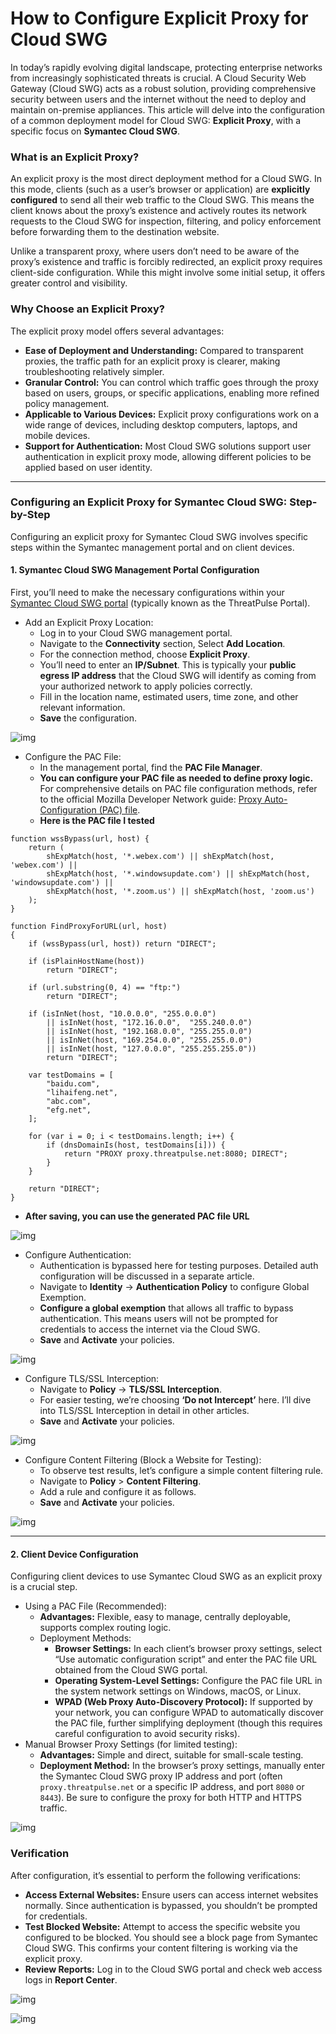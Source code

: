 # How to Configure Explicit Proxy for Cloud SWG

In today’s rapidly evolving digital landscape, protecting enterprise networks from increasingly sophisticated threats is crucial. A Cloud Security Web Gateway (Cloud SWG) acts as a robust solution, providing comprehensive security between users and the internet without the need to deploy and maintain on-premise appliances. This article will delve into the configuration of a common deployment model for Cloud SWG: **Explicit Proxy**, with a specific focus on **Symantec Cloud SWG**.

### What is an Explicit Proxy?

An explicit proxy is the most direct deployment method for a Cloud SWG. In this mode, clients (such as a user’s browser or application) are **explicitly configured** to send all their web traffic to the Cloud SWG. This means the client knows about the proxy’s existence and actively routes its network requests to the Cloud SWG for inspection, filtering, and policy enforcement before forwarding them to the destination website.

Unlike a transparent proxy, where users don’t need to be aware of the proxy’s existence and traffic is forcibly redirected, an explicit proxy requires client-side configuration. While this might involve some initial setup, it offers greater control and visibility.

### Why Choose an Explicit Proxy?

The explicit proxy model offers several advantages:

- **Ease of Deployment and Understanding:** Compared to transparent proxies, the traffic path for an explicit proxy is clearer, making troubleshooting relatively simpler.
- **Granular Control:** You can control which traffic goes through the proxy based on users, groups, or specific applications, enabling more refined policy management.
- **Applicable to Various Devices:** Explicit proxy configurations work on a wide range of devices, including desktop computers, laptops, and mobile devices.
- **Support for Authentication:** Most Cloud SWG solutions support user authentication in explicit proxy mode, allowing different policies to be applied based on user identity.

------

### Configuring an Explicit Proxy for Symantec Cloud SWG: Step-by-Step

Configuring an explicit proxy for Symantec Cloud SWG involves specific steps within the Symantec management portal and on client devices.

#### 1. Symantec Cloud SWG Management Portal Configuration

First, you’ll need to make the necessary configurations within your [Symantec Cloud SWG portal](https://portal.threatpulse.com/) (typically known as the ThreatPulse Portal).

- Add an Explicit Proxy Location:
    - Log in to your Cloud SWG management portal.
    - Navigate to the **Connectivity** section, Select **Add Location**.
    - For the connection method, choose **Explicit Proxy**.
    - You’ll need to enter an **IP/Subnet**. This is typically your **public egress IP address** that the Cloud SWG will identify as coming from your authorized network to apply policies correctly.
    - Fill in the location name, estimated users, time zone, and other relevant information.
    - **Save** the configuration.

![img](./assets/Explicit_Proxy_for_SWG_Location.jpg)

- Configure the PAC File:
    - In the management portal, find the **PAC File Manager**.
    - **You can configure your PAC file as needed to define proxy logic.** For comprehensive details on PAC file configuration methods, refer to the official Mozilla Developer Network guide: [Proxy Auto-Configuration (PAC) file](https://developer.mozilla.org/en-US/docs/Web/HTTP/Guides/Proxy_servers_and_tunneling/Proxy_Auto-Configuration_PAC_file).
    - **Here is the PAC file I tested**

```
function wssBypass(url, host) {
	return (
		shExpMatch(host, '*.webex.com') || shExpMatch(host, 'webex.com') ||
		shExpMatch(host, '*.windowsupdate.com') || shExpMatch(host, 'windowsupdate.com') ||
		shExpMatch(host, '*.zoom.us') || shExpMatch(host, 'zoom.us')
	);
}

function FindProxyForURL(url, host)
{
	if (wssBypass(url, host)) return "DIRECT";

    if (isPlainHostName(host))
        return "DIRECT";

    if (url.substring(0, 4) == "ftp:")
        return "DIRECT";

    if (isInNet(host, "10.0.0.0", "255.0.0.0")
        || isInNet(host, "172.16.0.0",  "255.240.0.0")
        || isInNet(host, "192.168.0.0", "255.255.0.0")
        || isInNet(host, "169.254.0.0", "255.255.0.0")
        || isInNet(host, "127.0.0.0", "255.255.255.0"))
        return "DIRECT";

    var testDomains = [
        "baidu.com",
        "lihaifeng.net",
        "abc.com",
        "efg.net",
    ];
    
    for (var i = 0; i < testDomains.length; i++) {
        if (dnsDomainIs(host, testDomains[i])) {
            return "PROXY proxy.threatpulse.net:8080; DIRECT";
        }
    }

    return "DIRECT";
}
```

- **After saving, you can use the generated PAC file URL**

![img](./assets/Explicit_Proxy_for_SWG_PAC-1-1024x663.jpg)

- Configure Authentication:
    - Authentication is bypassed here for testing purposes. Detailed auth configuration will be discussed in a separate article.
    - Navigate to **Identity** → **Authentication Policy** to configure Global Exemption.
    - **Configure a global exemption** that allows all traffic to bypass authentication. This means users will not be prompted for credentials to access the internet via the Cloud SWG.
    - **Save** and **Activate** your policies.

![img](./assets/Explicit_Proxy_for_SWG_Auth-1024x452.jpg)

- Configure TLS/SSL Interception:
    - Navigate to **Policy** → **TLS/SSL Interception**.
    - For easier testing, we’re choosing **‘Do not Intercept’** here. I’ll dive into TLS/SSL Interception in detail in other articles.
    - **Save** and **Activate** your policies.

![img](./assets/Explicit_Proxy_for_SWG_Interception-1024x727.jpg)

- Configure Content Filtering (Block a Website for Testing):
    - To observe test results, let’s configure a simple content filtering rule.
    - Navigate to **Policy** > **Content Filtering**.
    - Add a rule and configure it as follows.
    - **Save** and **Activate** your policies.

![img](./assets/Explicit_Proxy_for_SWG_Content_Filtering-1024x732.jpg)

------

#### 2. Client Device Configuration

Configuring client devices to use Symantec Cloud SWG as an explicit proxy is a crucial step.

- Using a PAC File (Recommended):
    - **Advantages:** Flexible, easy to manage, centrally deployable, supports complex routing logic.
    - Deployment Methods:
        - **Browser Settings:** In each client’s browser proxy settings, select “Use automatic configuration script” and enter the PAC file URL obtained from the Cloud SWG portal.
        - **Operating System-Level Settings:** Configure the PAC file URL in the system network settings on Windows, macOS, or Linux.
        - **WPAD (Web Proxy Auto-Discovery Protocol):** If supported by your network, you can configure WPAD to automatically discover the PAC file, further simplifying deployment (though this requires careful configuration to avoid security risks).
- Manual Browser Proxy Settings (for limited testing):
    - **Advantages:** Simple and direct, suitable for small-scale testing.
    - **Deployment Method:** In the browser’s proxy settings, manually enter the Symantec Cloud SWG proxy IP address and port (often `proxy.threatpulse.net` or a specific IP address, and port `8080` or `8443`). Be sure to configure the proxy for both HTTP and HTTPS traffic.

![img](./assets/Explicit_Proxy_for_SWG_proxy_setting_windows.jpg)

### Verification

After configuration, it’s essential to perform the following verifications:

- **Access External Websites:** Ensure users can access internet websites normally. Since authentication is bypassed, you shouldn’t be prompted for credentials.
- **Test Blocked Website:** Attempt to access the specific website you configured to be blocked. You should see a block page from Symantec Cloud SWG. This confirms your content filtering is working via the explicit proxy.
- **Review Reports:** Log in to the Cloud SWG portal and check web access logs in **Report Center**.

![img](./assets/Explicit_Proxy_for_SWG_report_baidu-1024x167.jpg)

![img](./assets/Explicit_Proxy_for_SWG_report_lihaifeng-1024x285.jpg)



